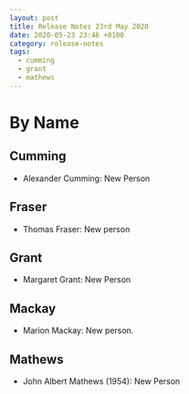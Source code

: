 ```yaml
---
layout: post
title: Release Notes 23rd May 2020
date: 2020-05-23 23:46 +0100
category: release-notes
tags:
  - cumming
  - grant
  - mathews
---
```


# By Name

## Cumming

* Alexander Cumming: New Person

## Fraser

* Thomas Fraser: New person

## Grant

* Margaret Grant: New Person

## Mackay

* Marion Mackay: New person.

## Mathews

* John Albert Mathews (1954): New Person